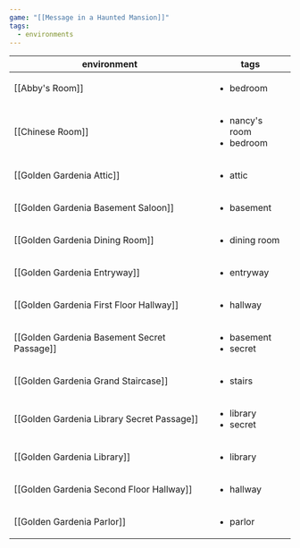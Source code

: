 ```yaml
---
game: "[[Message in a Haunted Mansion]]"
tags: 
  - environments
---
```


<!-- QueryToSerialize: Table WITHOUT ID file.link as environment, tags from "content/03 MHM/Environments" -->
<!-- SerializedQuery: Table WITHOUT ID file.link as environment, tags from "content/03 MHM/Environments" -->

| environment                                                                                                         | tags                                           |
| ------------------------------------------------------------------------------------------------------------------- | ---------------------------------------------- |
| [[Abby's Room]]                                                         | <ul><li>bedroom</li></ul>                      |
| [[Chinese Room]]                                                       | <ul><li>nancy's room</li><li>bedroom</li></ul> |
| [[Golden Gardenia Attic]]                                     | <ul><li>attic</li></ul>                        |
| [[Golden Gardenia Basement Saloon]]                 | <ul><li>basement</li></ul>                     |
| [[Golden Gardenia Dining Room]]                         | <ul><li>dining room</li></ul>                  |
| [[Golden Gardenia Entryway]]                               | <ul><li>entryway</li></ul>                     |
| [[Golden Gardenia First Floor Hallway]]         | <ul><li>hallway</li></ul>                      |
| [[Golden Gardenia Basement Secret Passage]] | <ul><li>basement</li><li>secret</li></ul>      |
| [[Golden Gardenia Grand Staircase]]                 | <ul><li>stairs</li></ul>                       |
| [[Golden Gardenia Library Secret Passage]]   | <ul><li>library</li><li>secret</li></ul>       |
| [[Golden Gardenia Library]]                                 | <ul><li>library</li></ul>                      |
| [[Golden Gardenia Second Floor Hallway]]       | <ul><li>hallway</li></ul>                      |
| [[Golden Gardenia Parlor]]                                   | <ul><li>parlor</li></ul>                       |
<!-- SerializedQuery END -->
